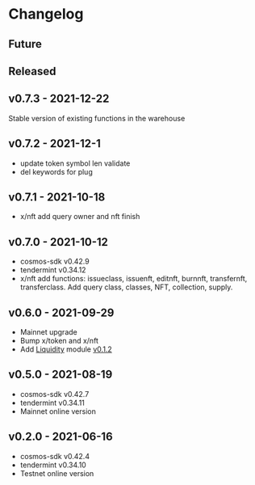 

# Changelog



## Future
## Released 


## v0.7.3 - 2021-12-22
Stable version of existing functions in the warehouse

## v0.7.2 - 2021-12-1
* update token symbol len validate
* del keywords for plug
## v0.7.1 - 2021-10-18

* x/nft add query owner and nft finish
 
## v0.7.0 - 2021-10-12
* cosmos-sdk v0.42.9
* tendermint v0.34.12
* x/nft add functions: issueclass, issuenft, editnft, burnnft, transfernft, transferclass. Add query class, classes, NFT, collection, supply.

## v0.6.0 - 2021-09-29
* Mainnet upgrade 
* Bump x/token and x/nft
* Add [Liquidity](https://github.com/oracleNetworkProtocol/liquidity) module [v0.1.2](https://github.com/oracleNetworkProtocol/liquidity/tree/v0.1.2) 

## v0.5.0 - 2021-08-19
* cosmos-sdk v0.42.7
* tendermint v0.34.11
* Mainnet online version

## v0.2.0 - 2021-06-16
* cosmos-sdk v0.42.4
* tendermint v0.34.10
* Testnet online version